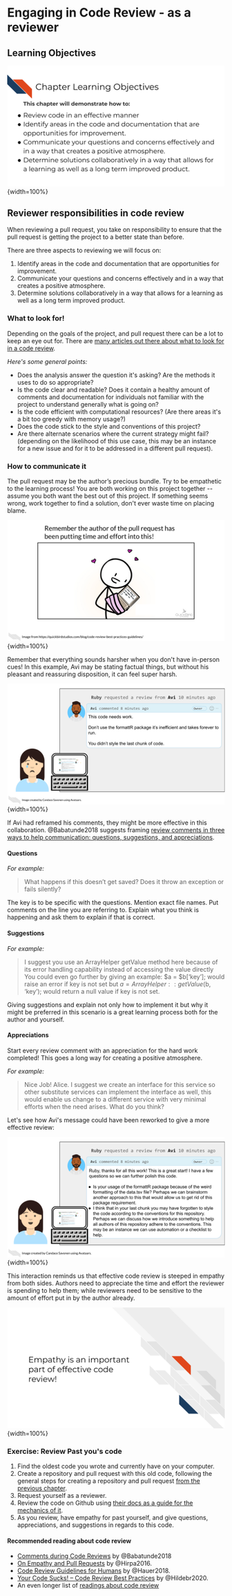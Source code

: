 


# Engaging in Code Review - as a reviewer

## Learning Objectives

![](resources/images/06-code-review-reviewer_files/figure-docx//1IJ_uFxJud7OdIAr6p8ZOzvYs-SGDqa7g4cUHtUld03I_gfc3e8b194d_0_236.png){width=100%}

## Reviewer responsibilities in code review

When reviewing a pull request, you take on responsibility to ensure that the pull request is getting the project to a better state than before.

There are three aspects to reviewing we will focus on:  

1. Identify areas in the code and documentation that are opportunities for improvement.
2. Communicate your questions and concerns effectively and in a way that creates a positive atmosphere.
3. Determine solutions collaboratively in a way that allows for a learning as well as a long term improved product.

### What to look for!

Depending on the goals of the project, and pull request there can be a lot to keep an eye out for. There are [many articles out there about what to look for in a code review](https://github.com/joho/awesome-code-review#articles).

_Here's some general points:_  

- Does the analysis answer the question it's asking? Are the methods it uses to do so appropriate?
- Is the code clear and readable? Does it contain a healthy amount of comments and documentation for individuals not familiar with the project to understand generally what is going on?
- Is the code efficient with computational resources? (Are there areas it's a bit too greedy with memory usage?)
- Does the code stick to the style and conventions of this project?
- Are there alternate scenarios where the current strategy might fail? (depending on the likelihood of this use case, this may be an instance for a new issue and for it to be addressed in a different pull request).

### How to communicate it

The pull request may be the author’s precious bundle. Try to be empathetic to the learning process! You are both working on this project together -- assume you both want the best out of this project. If something seems wrong, work together to find a solution, don't ever waste time on placing blame.

![](resources/images/06-code-review-reviewer_files/figure-docx//1IJ_uFxJud7OdIAr6p8ZOzvYs-SGDqa7g4cUHtUld03I_g102298f211a_0_20.png){width=100%}

Remember that everything sounds harsher when you don't have in-person cues! In this example, Avi may be stating factual things, but without his pleasant and reassuring disposition, it can feel super harsh.

![](resources/images/06-code-review-reviewer_files/figure-docx//1IJ_uFxJud7OdIAr6p8ZOzvYs-SGDqa7g4cUHtUld03I_gfc3e8b194d_0_177.png){width=100%}

If Avi had reframed his comments, they might be more effective in this collaboration. @Babatunde2018 suggests framing [review comments in three ways to help communication: questions, suggestions, and appreciations](https://medium.com/@otarutunde/comments-during-code-reviews-2cb7791e1ac7).

#### Questions

_For example:_  

> What happens if this doesn’t get saved? Does it throw an exception or fails silently?

The key is to be specific with the questions. Mention exact file names. Put comments on the line you are referring to. Explain what you think is happening and ask them to explain if that is correct.  

#### Suggestions

_For example:_  

> I suggest you use an ArrayHelper getValue method here because of its error handling capability instead of accessing the value directly
You could even go further by giving an example:
$a = $b[‘key’]; would raise an error if key is not set but $a = ArrayHelper::getValue($b, ‘key’); would return a null value if key is not set.

Giving suggestions and explain not only how to implement it but why it might be preferred in this scenario is a great learning process both for the author and yourself.

#### Appreciations

Start every review comment with an appreciation for the hard work completed! This goes a long way for creating a positive atmosphere.

_For example:_  

> Nice Job! Alice. I suggest we create an interface for this service so other substitute services can implement the interface as well, this would enable us change to a different service with very minimal efforts when the need arises. What do you think?

Let's see how Avi's message could have been reworked to give a more effective review:  

![](resources/images/06-code-review-reviewer_files/figure-docx//1IJ_uFxJud7OdIAr6p8ZOzvYs-SGDqa7g4cUHtUld03I_gfa97af8537_0_55.png){width=100%}

This interaction reminds us that effective code review is steeped in empathy from both sides. Authors need to appreciate the time and effort the reviewer is spending to help them; while reviewers need to be sensitive to the amount of effort put in by the author already.

![](resources/images/06-code-review-reviewer_files/figure-docx//1IJ_uFxJud7OdIAr6p8ZOzvYs-SGDqa7g4cUHtUld03I_g102298f211a_0_35.png){width=100%}

### Exercise: Review Past you's code

1. Find the oldest code you wrote and currently have on your computer.
2. Create a repository and pull request with this old code, following the general steps for creating a repository and pull request [from the previous chapter](https://jhudatascience.org/Adv_Reproducibility_in_Cancer_Informatics/using-version-control-with-github.html#start-a-github-repository).
3. Request yourself as a reviewer.
4. Review the code on Github using [their docs as a guide for the mechanics of it](https://docs.github.com/en/pull-requests/collaborating-with-pull-requests/reviewing-changes-in-pull-requests/reviewing-proposed-changes-in-a-pull-request).
5. As you review, have empathy for past yourself, and give questions, appreciations, and suggestions in regards to this code.

#### Recommended reading about code review

- [Comments during Code Reviews](https://medium.com/@otarutunde/comments-during-code-reviews-2cb7791e1ac7) by @Babatunde2018
- [On Empathy and Pull Requests](https://slack.engineering/on-empathy-pull-requests/) by @Hirpa2016.
- [Code Review Guidelines for Humans](https://phauer.com/2018/code-review-guidelines/) by @Hauer2018.
- [Your Code Sucks! – Code Review Best Practices](https://quickbirdstudios.com/blog/code-review-best-practices-guidelines/) by @Hildebr2020.
- An even longer list of [readings about code review](https://github.com/joho/awesome-code-review)
